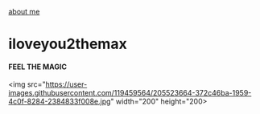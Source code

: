 [about me](aboutmefolder/me.md)
# iloveyou2themax
#### FEEL THE MAGIC 
<img src="https://user-images.githubusercontent.com/119459564/205523664-372c46ba-1959-4c0f-8284-2384833f008e.jpg" width="200" height="200>
<span style="background-color:#C8A2C8">
